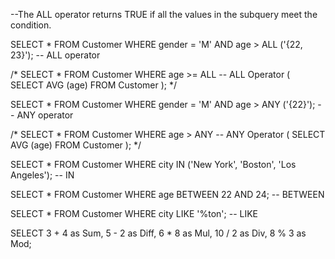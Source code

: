   --The ALL operator returns TRUE if all the values in the subquery meet the condition.
  
SELECT
  *
FROM
  Customer
WHERE
  gender = 'M'
  AND age > ALL ('{22, 23}'); -- ALL operator
  
 /*
 SELECT
  *
FROM
  Customer
WHERE
  age >= ALL -- ALL Operator
  (
    SELECT
      AVG (age)
    FROM
      Customer
  );
 */


 SELECT
  *
FROM
  Customer
WHERE
 gender = 'M'
AND age > ANY ('{22}'); -- ANY operator

/*
SELECT
  *
FROM
  Customer
WHERE
  age > ANY -- ANY Operator
  ( 
    SELECT
      AVG (age)
    FROM
      Customer
  );
*/




SELECT
  *
FROM
  Customer
WHERE
  city IN ('New York', 'Boston', 'Los Angeles'); -- IN




  SELECT
  *
FROM
  Customer
WHERE
  age BETWEEN 22 AND 24; -- BETWEEN




  SELECT
  *
FROM
  Customer
WHERE
  city LIKE '%ton'; -- LIKE



  SELECT
  3 + 4 as Sum,
  5 - 2 as Diff,
  6 * 8 as Mul,
  10 / 2 as Div,
  8 % 3 as Mod;